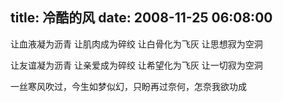 title: 冷酷的风
date: 2008-11-25 06:08:00
---

让血液凝为沥青
让肌肉成为碎绞
让白骨化为飞灰
让思想寂为空洞

让友谊凝为沥青
让亲爱成为碎绞
让希望化为飞灰
让一切寂为空洞

一丝寒风吹过，今生如梦似幻，只盼再过奈何，怎奈我欲功成
